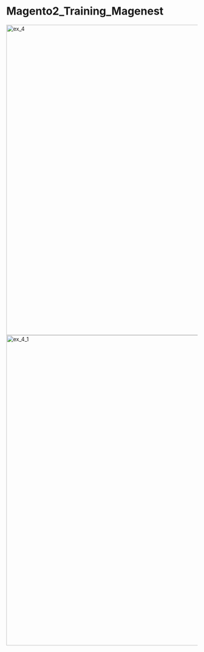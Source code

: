 # Magento2_Training_Magenest

<img width="1315" height="818" alt="ex_4" src="https://github.com/user-attachments/assets/c9121330-d16a-434b-8e57-c1a6f4149ba8" />

<img width="1853" height="818" alt="ex_4_1" src="https://github.com/user-attachments/assets/f9fcb610-e17c-4d79-950b-133bb21df311" />

